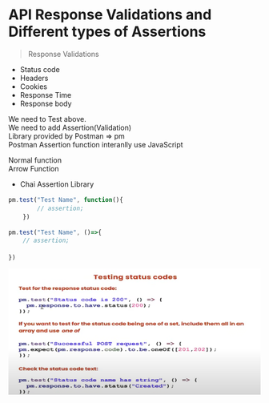 # API Response Validations and Different types of Assertions

> Response Validations

* Status code
* Headers
* Cookies
* Response Time
* Response body

We need to Test above.  
We need to add Assertion(Validation)  
Library provided by Postman => pm  
Postman Assertion function interanlly use JavaScript

Normal function  
Arrow Function

* Chai Assertion Library

```javascript
pm.test("Test Name", function(){
        // assertion;
    })
```

```javascript
pm.test("Test Name", ()=>{
    // assertion;

})
```
![alt text](image-9.png)